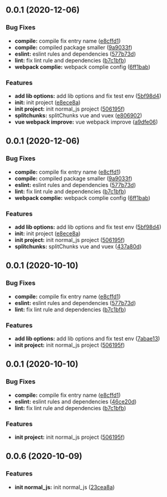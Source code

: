 ## 0.0.1 (2020-12-06)


### Bug Fixes

* **compile:** compile fix entry name ([e8cffd1](https://github.com/hblvsjtu/Booster/commit/e8cffd1a58c421818f7e1ec6599508847ddf772c))
* **compile:** compiled package smaller ([9a9033f](https://github.com/hblvsjtu/Booster/commit/9a9033fd971782bef9edf3147578d93ce094a9f4))
* **eslint:** eslint rules and dependencies ([577b73d](https://github.com/hblvsjtu/Booster/commit/577b73d261def4f72b792a6a427394a2e909619c))
* **lint:** fix lint rule and dependencies ([b7c1bfb](https://github.com/hblvsjtu/Booster/commit/b7c1bfb5e36fcfc5d07e6014fca3f561f1ec9f71))
* **webpack complie:** webpack complie config ([6ff1bab](https://github.com/hblvsjtu/Booster/commit/6ff1bab0dba44f4b7159fc94da4e63549ad46749))


### Features

* **add lib options:** add lib options and fix test env ([5bf98d4](https://github.com/hblvsjtu/Booster/commit/5bf98d4d9638c92f8f4b1bc5dac57be26e87ef1d))
* **init:** init project ([e8ece8a](https://github.com/hblvsjtu/Booster/commit/e8ece8a42632c84dd9b2c800748bd151563ea214))
* **init project:** init normal_js project ([506195f](https://github.com/hblvsjtu/Booster/commit/506195fb107d7f8a9cad5d512649a96f052c0f9f))
* **splitchunks:** splitChunks vue and vuex ([e806902](https://github.com/hblvsjtu/Booster/commit/e806902c650da8fa3fd69b745df020dae3da8cdc))
* **vue webpack improve:** vue webpack improve ([a9dfe06](https://github.com/hblvsjtu/Booster/commit/a9dfe068360a984de27dc07657b45e037c399d35))



## 0.0.1 (2020-12-06)


### Bug Fixes

* **compile:** compile fix entry name ([e8cffd1](https://github.com/hblvsjtu/Booster/commit/e8cffd1a58c421818f7e1ec6599508847ddf772c))
* **compile:** compiled package smaller ([9a9033f](https://github.com/hblvsjtu/Booster/commit/9a9033fd971782bef9edf3147578d93ce094a9f4))
* **eslint:** eslint rules and dependencies ([577b73d](https://github.com/hblvsjtu/Booster/commit/577b73d261def4f72b792a6a427394a2e909619c))
* **lint:** fix lint rule and dependencies ([b7c1bfb](https://github.com/hblvsjtu/Booster/commit/b7c1bfb5e36fcfc5d07e6014fca3f561f1ec9f71))
* **webpack complie:** webpack complie config ([6ff1bab](https://github.com/hblvsjtu/Booster/commit/6ff1bab0dba44f4b7159fc94da4e63549ad46749))


### Features

* **add lib options:** add lib options and fix test env ([5bf98d4](https://github.com/hblvsjtu/Booster/commit/5bf98d4d9638c92f8f4b1bc5dac57be26e87ef1d))
* **init:** init project ([e8ece8a](https://github.com/hblvsjtu/Booster/commit/e8ece8a42632c84dd9b2c800748bd151563ea214))
* **init project:** init normal_js project ([506195f](https://github.com/hblvsjtu/Booster/commit/506195fb107d7f8a9cad5d512649a96f052c0f9f))
* **splitchunks:** splitChunks vue and vuex ([437a80d](https://github.com/hblvsjtu/Booster/commit/437a80d91fab67e08b3cdd44f3c6c3b3bd57c581))



## 0.0.1 (2020-10-10)


### Bug Fixes

* **compile:** compile fix entry name ([e8cffd1](https://github.com/hblvsjtu/Booster/commit/e8cffd1a58c421818f7e1ec6599508847ddf772c))
* **eslint:** eslint rules and dependencies ([577b73d](https://github.com/hblvsjtu/Booster/commit/577b73d261def4f72b792a6a427394a2e909619c))
* **lint:** fix lint rule and dependencies ([b7c1bfb](https://github.com/hblvsjtu/Booster/commit/b7c1bfb5e36fcfc5d07e6014fca3f561f1ec9f71))


### Features

* **add lib options:** add lib options and fix test env ([7abae13](https://github.com/hblvsjtu/Booster/commit/7abae135568b426a649623070b751216d4266bd6))
* **init project:** init normal_js project ([506195f](https://github.com/hblvsjtu/Booster/commit/506195fb107d7f8a9cad5d512649a96f052c0f9f))



## 0.0.1 (2020-10-10)


### Bug Fixes

* **compile:** compile fix entry name ([e8cffd1](https://github.com/hblvsjtu/Booster/commit/e8cffd1a58c421818f7e1ec6599508847ddf772c))
* **eslint:** eslint rules and dependencies ([46ce20d](https://github.com/hblvsjtu/Booster/commit/46ce20d0dfbefbed988161cf48a89e360f479743))
* **lint:** fix lint rule and dependencies ([b7c1bfb](https://github.com/hblvsjtu/Booster/commit/b7c1bfb5e36fcfc5d07e6014fca3f561f1ec9f71))


### Features

* **init project:** init normal_js project ([506195f](https://github.com/hblvsjtu/Booster/commit/506195fb107d7f8a9cad5d512649a96f052c0f9f))



## 0.0.6 (2020-10-09)


### Features

* **init normal_js:** init normal_js ([23cea8a](https://github.com/hblvsjtu/Booster/commit/23cea8a4147851ae0f017457d55e0c78be61de4c))



